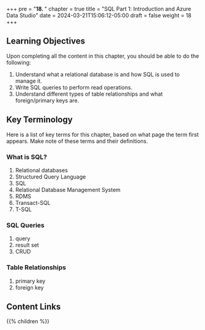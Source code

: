 +++
pre = "<b>18. </b>"
chapter = true
title = "SQL Part 1: Introduction and Azure Data Studio"
date = 2024-03-21T15:06:12-05:00
draft = false
weight = 18
+++

## Learning Objectives

Upon completing all the content in this chapter, you should be able to do the following:

1. Understand what a relational database is and how SQL is used to manage it.
1. Write SQL queries to perform read operations.
1. Understand different types of table relationships and what foreign/primary keys are.

## Key Terminology

Here is a list of key terms for this chapter, based on what page the term first appears. Make note of these terms and their definitions.

### What is SQL?

1. Relational databases
1. Structured Query Language
1. SQL
1. Relational Database Management System
1. RDMS
1. Transact-SQL
1. T-SQL

### SQL Queries

1. query
1. result set
1. CRUD

### Table Relationships

1. primary key
1. foreign key

## Content Links

{{% children %}}
